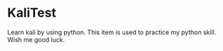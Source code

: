 # KaliTest
 Learn kali by using python. This item is used to practice my python skill. Wish me good luck.

